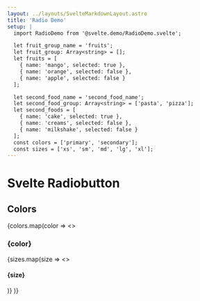 ```yaml
---
layout: ../layouts/SvelteMarkdownLayout.astro
title: 'Radio Demo'
setup: |
  import RadioDemo from '@svelte.demo/RadioDemo.svelte';

  let fruit_group_name = 'fruits';
  let fruit_group: Array<string> = [];
  let fruits = [
    { name: 'mango', selected: true },
    { name: 'orange', selected: false },
    { name: 'apple', selected: false }
  ];

  let second_food_name = 'second_food_name';
  let second_food_group: Array<string> = ['pasta', 'pizza'];
  let second_foods = [
    { name: 'cake', selected: true },
    { name: 'creams', selected: false },
    { name: 'milkshake', selected: false }
  ];
  const colors = ['primary', 'secondary'];
  const sizes = ['xs', 'sm', 'md', 'lg', 'xl'];
---
```


# Svelte Radiobutton

## Colors

{colors.map(color =>
<>

<h3>{color}</h3>
{sizes.map(size =>
<>
    <h4>{size}</h4>
      <RadioDemo
        color={color}
        size={size}
        foods={second_foods}
        food_name={second_food_name}
        food_group={second_foods[0].name}
        client:visible
      />
      <RadioDemo
        disabled={true}
        color={color}
        size={size}
        foods={second_foods}
        food_name={second_food_name}
        food_group={second_foods[0].name}
        client:visible
      />
</>
)}
</>
)}
